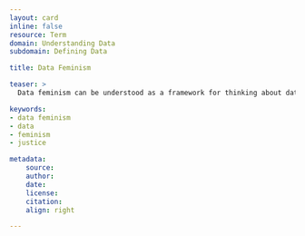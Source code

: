```yaml
---
layout: card
inline: false
resource: Term
domain: Understanding Data
subdomain: Defining Data

title: Data Feminism

teaser: >
  Data feminism can be understood as a framework for thinking about data and its relation to power through the lens of intersectional feminism as well as working toward just data practices.

keywords:
- data feminism
- data
- feminism
- justice

metadata:
    source:
    author:
    date: 
    license: 
    citation:
    align: right

---
```

